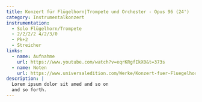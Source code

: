 ```yaml
---
title: Konzert für Flügelhorn|Trompete und Orchester - Opus 96 (24')
category: Instrumentalkonzert
instrumentation:
  - Solo Flügelhorn/Trompete
  - 2/2/2/2 4/2/3/0
  - Pk+2
  - Streicher
links:
  - name: Aufnahme
    url: https://www.youtube.com/watch?v=eqrKRgfIkX0&t=373s
  - name: Noten
    url: https://www.universaledition.com/Werke/Konzert-fuer-Fluegelhorn-Trompete-und-Orchester/P0318338
description: |
  Lorem ipsum dolor sit amed and so on
  and so forth.
---
```

